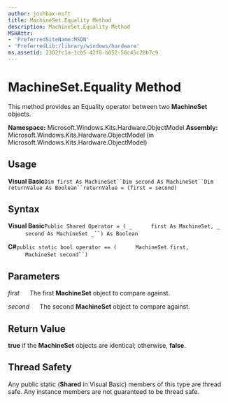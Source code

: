 ```yaml
---
author: joshbax-msft
title: MachineSet.Equality Method
description: MachineSet.Equality Method
MSHAttr:
- 'PreferredSiteName:MSDN'
- 'PreferredLib:/library/windows/hardware'
ms.assetid: 2302fc1a-1cb5-42f0-b052-56c45c20b7c9
---
```


# MachineSet.Equality Method


This method provides an Equality operator between two **MachineSet** objects.

**Namespace:** Microsoft.Windows.Kits.Hardware.ObjectModel **Assembly:** Microsoft.Windows.Kits.Hardware.ObjectModel (in Microsoft.Windows.Kits.Hardware.ObjectModel)

## Usage


**Visual Basic**`Dim first As MachineSet``Dim second As MachineSet``Dim returnValue As Boolean``returnValue = (first = second)`

## Syntax


**Visual Basic**`Public Shared Operator = ( _`           `first As MachineSet, _`           `second As MachineSet _``) As Boolean`

**C#**`public static bool operator == (`           `MachineSet first,`           `MachineSet second``)`

## Parameters


*first*      The first **MachineSet** object to compare against.

*second*      The second **MachineSet** object to compare against.

## Return Value


**true** if the **MachineSet** objects are identical; otherwise, **false**.

## Thread Safety


Any public static (**Shared** in Visual Basic) members of this type are thread safe. Any instance members are not guaranteed to be thread safe.

 

 







